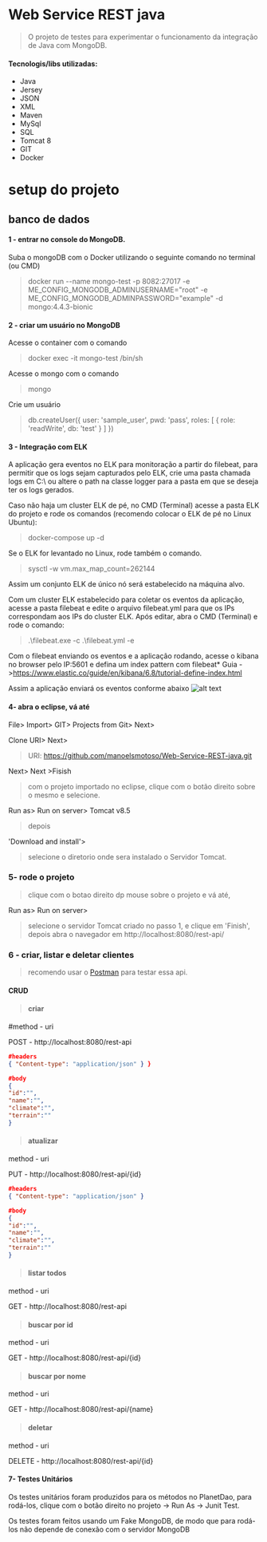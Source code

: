 # Web Service REST java
>O projeto de testes para experimentar o funcionamento da integração de Java com MongoDB.</p>

#### Tecnologis/libs utilizadas:
* Java
* Jersey
* JSON
* XML
* Maven
* MySql
* SQL
* Tomcat 8
* GIT
* Docker

# setup do projeto
## banco de dados
#### 1 - entrar no console do MongoDB.
Suba o mongoDB com o Docker utilizando o seguinte comando no terminal (ou CMD)

>docker run --name mongo-test -p 8082:27017 -e ME_CONFIG_MONGODB_ADMINUSERNAME="root" -e ME_CONFIG_MONGODB_ADMINPASSWORD="example" -d mongo:4.4.3-bionic

#### 2 - criar um usuário no MongoDB
Acesse o container com o comando

>docker exec -it mongo-test /bin/sh

Acesse o mongo com o comando

>mongo

Crie um usuário

>db.createUser({
    user: 'sample_user',
    pwd: 'pass',
    roles: [
        { role: 'readWrite', db: 'test' }
    ]
})

#### 3 - Integração com ELK
A aplicação gera eventos no ELK para monitoração a partir do filebeat, para permitir que os logs sejam capturados pelo ELK, crie uma pasta chamada logs em C:\ ou altere o path na classe logger para a pasta em que se deseja ter os logs gerados.

Caso não haja um cluster ELK de pé, no CMD (Terminal) acesse a pasta ELK do projeto e rode os comandos (recomendo colocar o ELK de pé no Linux Ubuntu):
>docker-compose up -d

Se o ELK for levantado no Linux, rode também o comando.
>sysctl -w vm.max_map_count=262144

Assim um conjunto ELK de único nó será estabelecido na máquina alvo.

Com um cluster ELK estabelecido para coletar os eventos da aplicação, acesse a pasta filebeat e edite o arquivo filebeat.yml para que os IPs correspondam aos IPs do cluster ELK. Após editar, abra o CMD (Terminal) e rode o comando:

>.\filebeat.exe -c .\filebeat.yml -e

Com o filebeat enviando os eventos e a aplicação rodando, acesse o kibana no browser pelo IP:5601 e defina um index pattern com filebeat*
Guia ->https://www.elastic.co/guide/en/kibana/6.8/tutorial-define-index.html

Assim a aplicação enviará os eventos conforme abaixo
![alt text](https://imgur.com/8M77NwF)

#### 4- abra o eclipse, vá até 
File> Import> GIT> Projects from Git> Next>

Clone URI> Next>
  
>URI: https://github.com/manoelsmotoso/Web-Service-REST-java.git

Next> Next >Fisish

>com o projeto importado no eclipse, clique com o botão direito sobre o mesmo e selecione.

 Run as> Run on server> Tomcat v8.5

>depois 

'Download and install'>

>selecione o diretorio onde sera instalado o Servidor Tomcat.

### 5- rode o projeto
>clique com o botao direito dp mouse sobre o projeto e vá até,

Run as> Run on server>

>selecione o servidor Tomcat criado no passo 1, e clique em 'Finish', depois abra o navegador em http://localhost:8080/rest-api/

### 6 - criar, listar e deletar clientes
>recomendo usar o [Postman](https://www.getpostman.com "postman") para testar essa api.
#### CRUD

>#### criar
#method -  uri

POST - http://localhost:8080/rest-api
```json
#headers 
{ "Content-type": "application/json" } }

#body
{
"id":"",
"name":"",
"climate":"",
"terrain":""
}
```
>#### atualizar 
method -  uri


PUT -  http://localhost:8080/rest-api/{id}
```json
#headers 
{ "Content-type": "application/json" }

#body
{
"id":"",
"name":"",
"climate":"",
"terrain":""
}
```

>#### listar todos
method -  uri

GET - http://localhost:8080/rest-api

>#### buscar por id 
method -  uri

GET - http://localhost:8080/rest-api/{id}

>#### buscar por nome 
method -  uri

GET - http://localhost:8080/rest-api/{name}

>#### deletar
method -  uri

DELETE - http://localhost:8080/rest-api/{id}


#### 7- Testes Unitários
Os testes unitários foram produzidos para os métodos no PlanetDao, para rodá-los, clique com o botão direito no projeto -> Run As -> Junit Test.

Os testes foram feitos usando um Fake MongoDB, de modo que para rodá-los não depende de conexão com o servidor MongoDB



